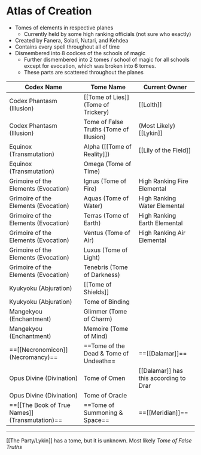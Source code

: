 # Atlas of Creation
- Tomes of elements in respective planes
	- Currently held by some high ranking officials (not sure who exactly)
- Created by Fanera, Solari, Nutari, and Kehdea
- Contains every spell throughout all of time
- Dismembered into 8 codices of the schools of magic
	- Further dismembered into 2 tomes / school of magic for all schools except for evocation, which was broken into 6 tomes. 
	- These parts are scattered throughout the planes

| Codex Name                                 | Tome Name                               | Current Owner                          |
| ------------------------------------------ | --------------------------------------- | -------------------------------------- |
| Codex Phantasm (Illusion)                  | [[Tome of Lies]] (Tome of Trickery)     | [[Lolth]]                              |
| Codex Phantasm (Illusion)                  | Tome of False Truths (Tome of Illusion) | (Most Likely) [[Lykin]]               |
| Equinox (Transmutation)                    | Alpha ([[Tome of Reality]])             | [[Lily of the Field]]                  |
| Equinox (Transmutation)                    | Omega (Tome of Time)                    |                                        |
| Grimoire of the Elements (Evocation)       | Ignus (Tome of Fire)                    | High Ranking Fire Elemental            |
| Grimoire of the Elements (Evocation)       | Aquas (Tome of Water)                   | High Ranking Water Elemental           |
| Grimoire of the Elements (Evocation)       | Terras (Tome of Earth)                  | High Ranking Earth Elemental           |
| Grimoire of the Elements (Evocation)       | Ventus (Tome of Air)                    | High Ranking Air Elemental             |
| Grimoire of the Elements (Evocation)       | Luxus (Tome of Light)                   |                                        |
| Grimoire of the Elements (Evocation)       | Tenebris (Tome of Darkness)             |                                        |
| Kyukyoku (Abjuration)                      | [[Tome of Shields]]                     |                                        |
| Kyukyoku (Abjuration)                      | Tome of Binding                         |                                        |
| Mangekyou (Enchantment)                    | Glimmer (Tome of Charm)                 |                                        |
| Mangekyou (Enchantment)                    | Memoire (Tome of Mind)                  |                                        |
| ==[[Necronomicon]] (Necromancy)==          | ==Tome of the Dead & Tome of Undeath==  | ==[[Dalamar]]==                        |
| Opus Divine (Divination)                   | Tome of Omen                            | [[Dalamar]] has this according to Drar |
| Opus Divine (Divination)                   | Tome of Oracle                          |                                        |
| ==[[The Book of True Names]] (Transmutation)== | ==Tome of Summoning & Space==               | ==[[Meridian]]==                           |

---
[[The Party/Lykin]] has a tome, but it is unknown. Most likely _Tome of False Truths_